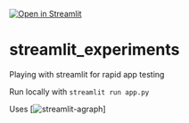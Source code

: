 [![Open in Streamlit](https://static.streamlit.io/badges/streamlit_badge_black_white.svg)](https://share.streamlit.io/dionakkerman/streamlit_experiments/main/app.py)

# streamlit_experiments
 Playing with streamlit for rapid app testing

Run locally with `streamlit run app.py`


Uses [![streamlit-agraph](https://github.com/ChrisChross/streamlit-agraph)]